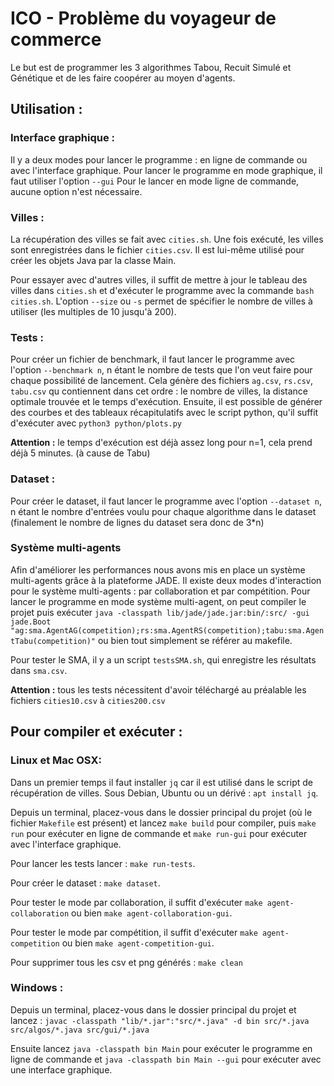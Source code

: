 # ICO - Problème du voyageur de commerce

Le but est de programmer les 3 algorithmes Tabou, Recuit Simulé et Génétique et de les faire coopérer au moyen d'agents.

## Utilisation :

### Interface graphique :

Il y a deux modes pour lancer le programme : en ligne de commande ou avec l'interface graphique.
Pour lancer le programme en mode graphique, il faut utiliser l'option `--gui`
Pour le lancer en mode ligne de commande, aucune option n'est nécessaire.

### Villes :

La récupération des villes se fait avec `cities.sh`. 
Une fois exécuté, les villes sont enregistrées dans le fichier `cities.csv`.
Il est lui-même utilisé pour créer les objets Java par la classe Main.

Pour essayer avec d'autres villes, il suffit de mettre à jour le tableau des villes dans `cities.sh` et d'exécuter le programme avec la commande `bash cities.sh`.
L'option `--size` ou `-s` permet de spécifier le nombre de villes à utiliser (les multiples de 10 jusqu'à 200).

### Tests :

Pour créer un fichier de benchmark, il faut lancer le programme avec l'option `--benchmark n`, n étant le nombre 
de tests que l'on veut faire pour chaque possibilité de lancement.
Cela génère des fichiers `ag.csv`, `rs.csv`, `tabu.csv` qu contiennent dans cet ordre : 
le nombre de villes, la distance optimale trouvée et le temps d'exécution.
Ensuite, il est possible de générer des courbes et des tableaux récapitulatifs avec le script python,
qu'il suffit d'exécuter avec `python3 python/plots.py`

**Attention :** le temps d'exécution est déjà assez long pour n=1, cela prend déjà 5 minutes. (à cause de Tabu)

### Dataset :

Pour créer le dataset, il faut lancer le programme avec l'option `--dataset n`, n étant le nombre d'entrées
voulu pour chaque algorithme dans le dataset (finalement le nombre de lignes du dataset sera donc de 3*n) 

### Système multi-agents

Afin d'améliorer les performances nous avons mis en place un système multi-agents grâce à la plateforme JADE.
Il existe deux modes d'interaction pour le système multi-agents : par collaboration et par compétition.
Pour lancer le programme en mode système multi-agent, on peut compiler le projet puis exécuter `java -classpath lib/jade/jade.jar:bin/:src/ -gui jade.Boot "ag:sma.AgentAG(competition);rs:sma.AgentRS(competition);tabu:sma.AgentTabu(competition)"`
ou bien tout simplement se référer au makefile.

Pour tester le SMA, il y a un script `testsSMA.sh`, qui enregistre les résultats dans `sma.csv`.

**Attention :** tous les tests nécessitent d'avoir téléchargé au préalable les fichiers `cities10.csv` à `cities200.csv`

## Pour compiler et exécuter :

### Linux et Mac OSX:

Dans un premier temps il faut installer `jq` car il est utilisé dans le script de récupération de villes.
Sous Debian, Ubuntu ou un dérivé : `apt install jq`.

Depuis un terminal, placez-vous dans le dossier principal du projet (où le fichier `Makefile` est présent) et lancez `make build` pour compiler, puis `make run` pour exécuter en ligne de commande et `make run-gui` pour exécuter avec l'interface graphique.

Pour lancer les tests lancer : `make run-tests`.

Pour créer le dataset : `make dataset`.

Pour tester le mode par collaboration, il suffit d'exécuter `make agent-collaboration` ou bien `make agent-collaboration-gui`.

Pour tester le mode par compétition, il suffit d'exécuter `make agent-competition` ou bien `make agent-competition-gui`. 

Pour supprimer tous les csv et png générés : `make clean`

### Windows :

Depuis un terminal, placez-vous dans le dossier principal du projet et lancez : `javac -classpath "lib/*.jar":"src/*.java" -d bin src/*.java src/algos/*.java src/gui/*.java`

Ensuite lancez `java -classpath bin Main` pour exécuter le programme en ligne de commande et `java -classpath bin Main --gui` pour exécuter avec une interface graphique.

